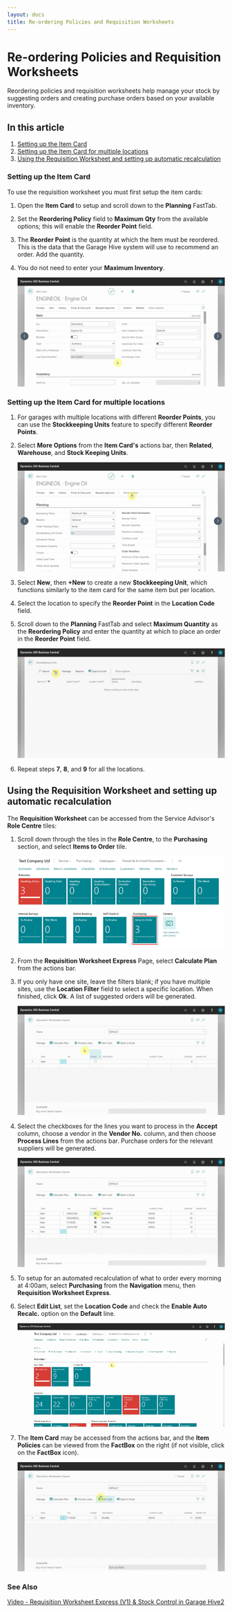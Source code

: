 ```yaml
---
layout: docs
title: Re-ordering Policies and Requisition Worksheets
---
```

# Re-ordering Policies and Requisition Worksheets
Reordering policies and requisition worksheets help manage your stock by suggesting orders and creating purchase orders based on your available inventory.

## In this article
1. [Setting up the Item Card](#setting-up-the-item-card)
2. [Setting up the Item Card for multiple locations](#setting-up-the-item-card-for-multiple-locations)
3. [Using the Requisition Worksheet and setting up automatic recalculation](#using-the-requisition-worksheet-and-setting-up-automatic-recalculation)

### Setting up the Item Card
To use the requisition worksheet you must first setup the item cards:
1. Open the **Item Card** to setup and scroll down to the **Planning** FastTab. 
2. Set the **Reordering Policy** field to **Maximum Qty** from the available options; this will enable the **Reorder Point** field.
3. The **Reorder Point** is the quantity at which the Item must be reordered. This is the data that the Garage Hive system will use to recommend an order. Add the quantity.
4. You do not need to enter your **Maximum Inventory**. 

   ![](media/garagehive-requisition-worksheet1.gif)

### Setting up the Item Card for multiple locations
1. For garages with multiple locations with different **Reorder Points**, you can use the **Stockkeeping Units** feature to specify different **Reorder Points**.
2. Select **More Options** from the **Item Card's** actions bar, then **Related**, **Warehouse**, and **Stock Keeping Units**.

   ![](media/garagehive-requisition-worksheet2.gif)

7. Select **New**, then **+New** to create a new **Stockkeeping Unit**, which functions similarly to the item card for the same item but per location.
8. Select the location to specify the **Reorder Point** in the **Location Code** field.
9. Scroll down to the **Planning** FastTab and select **Maximum Quantity** as the **Reordering Policy** and enter the quantity at which to place an order in the **Reorder Point** field.

   ![](media/garagehive-requisition-worksheet3.gif)

10. Repeat steps **7**, **8**, and **9** for all the locations.

## Using the Requisition Worksheet and setting up automatic recalculation
The **Requisition Worksheet** can be accessed from the Service Advisor's **Role Centre** tiles:
1. Scroll down through the tiles in the **Role Centre**, to the **Purchasing** section, and select **Items to Order** tile.

   ![](media/garagehive-requisition-worksheet4.png)

2. From the **Requisition Worksheet Express** Page, select **Calculate Plan** from the actions bar.
3. If you only have one site, leave the filters blank; if you have multiple sites, use the **Location Filter** field to select a specific location. When finished, click **Ok**. A list of suggested orders will be generated.

   ![](media/garagehive-requisition-worksheet5.gif) 

7. Select the checkboxes for the lines you want to process in the **Accept** column, choose a vendor in the **Vendor No.** column, and then choose **Process Lines** from the actions bar. Purchase orders for the relevant suppliers will be generated.

   ![](media/garagehive-requisition-worksheet6.gif)

5. To setup for an automated recalculation of what to order every morning at 4:00am, select **Purchasing** from the **Navigation** menu, then **Requisition Worksheet Express**.
6. Select **Edit List**, set the **Location Code** and check the **Enable Auto Recalc.** option on the **Default** line.

   ![](media/garagehive-requisition-worksheet6a.gif)

7. The **Item Card** may be accessed from the actions bar, and the **Item Policies** can be viewed from the **FactBox** on the right (if not visible, click on the **FactBox** icon).

   ![](media/garagehive-requisition-worksheet7.gif)


### **See Also**

[Video - Requisition Worksheet Express (V1) & Stock Control in Garage Hive2](https://www.youtube.com/watch?v=-RptpsLg2kk)
